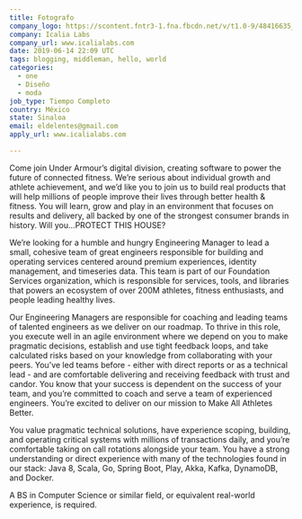 ```yaml
---
title: Fotografo
company_logo: https://scontent.fntr3-1.fna.fbcdn.net/v/t1.0-9/48416635_2001216703303859_2008337543812087808_n.png?_nc_cat=107&_nc_ht=scontent.fntr3-1.fna&oh=73ed5aec1ecb2c201dab2c70da4081ad&oe=5D7D25C6
company: Icalia Labs
company_url: www.icalialabs.com
date: 2019-06-14 22:09 UTC
tags: blogging, middleman, hello, world
categories:
  - one
  - Diseño
  - moda
job_type: Tiempo Completo
country: México
state: Sinaloa
email: eldelentes@gmail.com
apply_url: www.icalialabs.com

---
```


Come join Under Armour’s digital division, creating software to power the future of connected fitness. We’re serious about individual growth and athlete achievement, and we’d like you to join us to build real products that will help millions of people improve their lives through better health & fitness. You will learn, grow and play in an environment that focuses on results and delivery, all backed by one of the strongest consumer brands in history. Will you…PROTECT THIS HOUSE?

We’re looking for a humble and hungry Engineering Manager to lead a small, cohesive team of great engineers responsible for building and operating services centered around premium experiences, identity management, and timeseries data. This team is part of our Foundation Services organization, which is responsible for services, tools, and libraries that powers an ecosystem of over 200M athletes, fitness enthusiasts, and people leading healthy lives.

Our Engineering Managers are responsible for coaching and leading teams of talented engineers as we deliver on our roadmap. To thrive in this role, you execute well in an agile environment where we depend on you to make pragmatic decisions, establish and use tight feedback loops, and take calculated risks based on your knowledge from collaborating with your peers. You’ve led teams before - either with direct reports or as a technical lead - and are comfortable delivering and receiving feedback with trust and candor. You know that your success is dependent on the success of your team, and you’re committed to coach and serve a team of experienced engineers. You’re excited to deliver on our mission to Make All Athletes Better.

You value pragmatic technical solutions, have experience scoping, building, and operating critical systems with millions of transactions daily, and you’re comfortable taking on call rotations alongside your team. You have a strong understanding or direct experience with many of the technologies found in our stack: Java 8, Scala, Go, Spring Boot, Play, Akka, Kafka, DynamoDB, and Docker.

A BS in Computer Science or similar field, or equivalent real-world experience, is required.